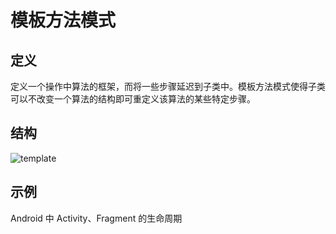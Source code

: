 # 模板方法模式

## 定义

定义一个操作中算法的框架，而将一些步骤延迟到子类中。模板方法模式使得子类可以不改变一个算法的结构即可重定义该算法的某些特定步骤。

## 结构

![template](https://i.imgur.com/2yGvveu.png)

## 示例

Android 中 Activity、Fragment 的生命周期
